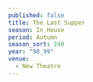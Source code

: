 ```yaml
---
published: false
title: The Last Supper
season: In House
period: Autumn
season_sort: 240
year: "98_99"
venue:
  - New Theatre
---
```



